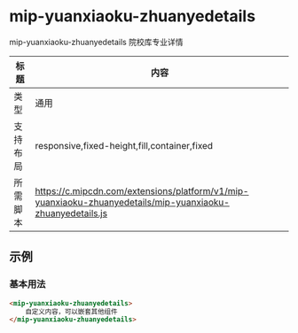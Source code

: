# mip-yuanxiaoku-zhuanyedetails

mip-yuanxiaoku-zhuanyedetails 院校库专业详情

标题|内容
----|----
类型|通用
支持布局|responsive,fixed-height,fill,container,fixed
所需脚本|https://c.mipcdn.com/extensions/platform/v1/mip-yuanxiaoku-zhuanyedetails/mip-yuanxiaoku-zhuanyedetails.js

## 示例

### 基本用法
```html
<mip-yuanxiaoku-zhuanyedetails>
    自定义内容，可以嵌套其他组件
</mip-yuanxiaoku-zhuanyedetails>
```



